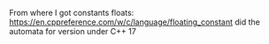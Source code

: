 From where I got constants floats:
https://en.cppreference.com/w/c/language/floating_constant
did the automata for version under C++ 17
